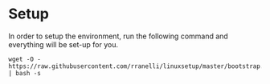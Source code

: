 # Setup
In order to setup the environment, run the following command and everything will
be set-up for you.

```
wget -O - https://raw.githubusercontent.com/rranelli/linuxsetup/master/bootstrap.sh | bash -s
```
